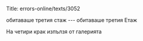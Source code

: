 Title: errors-online/texts/3052

обитаваше третия стаж --- обитаваше третия Eтаж

На четири крак изпълзя от галерията
